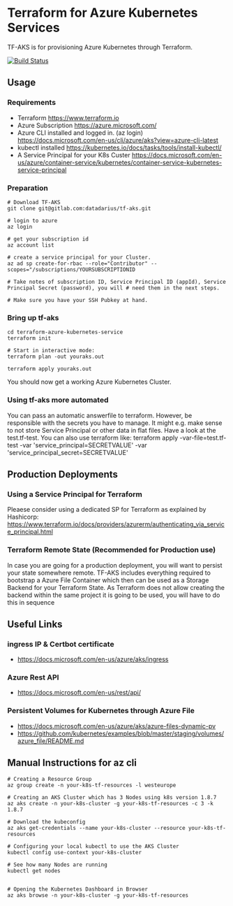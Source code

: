 
# Terraform for Azure Kubernetes Services
TF-AKS is for provisioning Azure Kubernetes through Terraform.

[![Build Status](https://datadarius.visualstudio.com/tf-aks/_apis/build/status/datadarius.tf-aks?branchName=master)](https://datadarius.visualstudio.com/tf-aks/_build/latest?definitionId=2?branchName=master)


## Usage

###  Requirements

* Terraform https://www.terraform.io 
* Azure Subscription https://azure.microsoft.com/
* Azure CLI installed and logged in. (az login) https://docs.microsoft.com/en-us/cli/azure/aks?view=azure-cli-latest
* kubectl installed https://kubernetes.io/docs/tasks/tools/install-kubectl/
* A Service Principal for your K8s Custer https://docs.microsoft.com/en-us/azure/container-service/kubernetes/container-service-kubernetes-service-principal


### Preparation

```
# Download TF-AKS
git clone git@gitlab.com:datadarius/tf-aks.git

# login to azure
az login

# get your subscription id
az account list

# create a service principal for your Cluster.
az ad sp create-for-rbac --role="Contributor" --scopes="/subscriptions/YOURSUBSCRIPTIONID

# Take notes of subscription ID, Service Principal ID (appId), Service Principal Secret (password), you will # need them in the next steps.

# Make sure you have your SSH Pubkey at hand.
```

### Bring up tf-aks
```
cd terraform-azure-kubernetes-service
terraform init

# Start in interactive mode:
terraform plan -out youraks.out

terraform apply youraks.out
```

You should now get a working Azure Kubernetes Cluster.

### Using tf-aks more automated
You can pass an automatic answerfile to terraform. However, be responsible with the secrets you have to manage.
It might e.g. make sense to not store Service Principal or other data in flat files. Have a look at the test.tf-test. You can also use terraform like:
terraform apply -var-file=test.tf-test -var 'service_principal=SECRETVALUE' -var 'service_principal_secret=SECRETVALUE'

## Production Deployments
### Using a Service Principal for Terraform
Pleaese consider using a dedicated SP for Terraform as explained by Hashicorp:
https://www.terraform.io/docs/providers/azurerm/authenticating_via_service_principal.html

### Terraform Remote State (Recommended for Production use)
In case you are going for a production deployment, you will want to persist your state somewhere remote.
TF-AKS includes everything required to bootstrap a Azure File Container which then can be used as a Storage Backend for your Terraform State. As Terraform does not allow creating the backend within the same project it is going to be used, you will have to do this in sequence

## Useful Links

### ingress IP & Certbot certificate
* https://docs.microsoft.com/en-us/azure/aks/ingress

### Azure Rest API 
* https://docs.microsoft.com/en-us/rest/api/

### Persistent Volumes for Kubernetes through Azure File
* https://docs.microsoft.com/en-us/azure/aks/azure-files-dynamic-pv
* https://github.com/kubernetes/examples/blob/master/staging/volumes/azure_file/README.md


## Manual Instructions for az cli

```
# Creating a Resource Group
az group create -n your-k8s-tf-resources -l westeurope

# Creating an AKS Cluster which has 3 Nodes using k8s version 1.8.7 
az aks create -n your-k8s-cluster -g your-k8s-tf-resources -c 3 -k 1.8.7

# Download the kubeconfig
az aks get-credentials --name your-k8s-cluster --resource your-k8s-tf-resources

# Configuring your local kubectl to use the AKS Cluster
kubectl config use-context your-k8s-cluster

# See how many Nodes are running
kubectl get nodes


# Opening the Kubernetes Dashboard in Browser
az aks browse -n your-k8s-cluster -g your-k8s-tf-resources

```